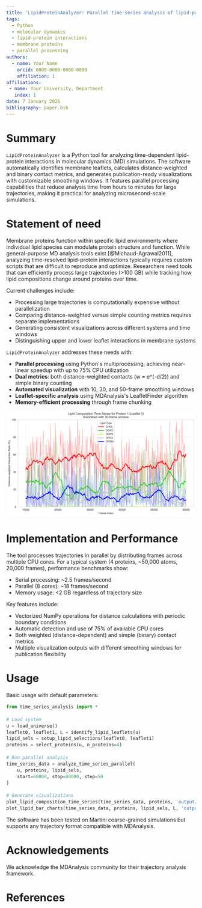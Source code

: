 ```yaml
---
title: 'LipidProteinAnalyzer: Parallel time-series analysis of lipid-protein interactions in molecular dynamics simulations'
tags:
  - Python
  - molecular dynamics
  - lipid-protein interactions
  - membrane proteins
  - parallel processing
authors:
  - name: Your Name
    orcid: 0000-0000-0000-0000
    affiliation: 1
affiliations:
 - name: Your University, Department
   index: 1
date: 7 January 2025
bibliography: paper.bib
---
```


# Summary

`LipidProteinAnalyzer` is a Python tool for analyzing time-dependent lipid-protein interactions in molecular dynamics (MD) simulations. The software automatically identifies membrane leaflets, calculates distance-weighted and binary contact metrics, and generates publication-ready visualizations with customizable smoothing windows. It features parallel processing capabilities that reduce analysis time from hours to minutes for large trajectories, making it practical for analyzing microsecond-scale simulations.

# Statement of need

Membrane proteins function within specific lipid environments where individual lipid species can modulate protein structure and function. While general-purpose MD analysis tools exist [@Michaud-Agrawal2011], analyzing time-resolved lipid-protein interactions typically requires custom scripts that are difficult to reproduce and optimize. Researchers need tools that can efficiently process large trajectories (>100 GB) while tracking how lipid compositions change around proteins over time.

Current challenges include:
- Processing large trajectories is computationally expensive without parallelization
- Comparing distance-weighted versus simple counting metrics requires separate implementations
- Generating consistent visualizations across different systems and time windows
- Distinguishing upper and lower leaflet interactions in membrane systems

`LipidProteinAnalyzer` addresses these needs with:
- **Parallel processing** using Python's multiprocessing, achieving near-linear speedup with up to 75% CPU utilization
- **Dual metrics**: both distance-weighted contacts (w = e^(-d/2)) and simple binary counting
- **Automated visualization** with 10, 30, and 50-frame smoothing windows
- **Leaflet-specific analysis** using MDAnalysis's LeafletFinder algorithm
- **Memory-efficient processing** through frame chunking

![Analysis results showing time-dependent lipid-protein interactions for four membrane proteins, with automatic smoothing and multiple lipid types tracked simultaneously.](figures/figure1.png)

# Implementation and Performance

The tool processes trajectories in parallel by distributing frames across multiple CPU cores. For a typical system (4 proteins, ~50,000 atoms, 20,000 frames), performance benchmarks show:
- Serial processing: ~2.5 frames/second
- Parallel (8 cores): ~18 frames/second
- Memory usage: <2 GB regardless of trajectory size

Key features include:
- Vectorized NumPy operations for distance calculations with periodic boundary conditions
- Automatic detection and use of 75% of available CPU cores
- Both weighted (distance-dependent) and simple (binary) contact metrics
- Multiple visualization outputs with different smoothing windows for publication flexibility

# Usage

Basic usage with default parameters:

```python
from time_series_analysis import *

# Load system
u = load_universe()
leaflet0, leaflet1, L = identify_lipid_leaflets(u)
lipid_sels = setup_lipid_selections(leaflet0, leaflet1)
proteins = select_proteins(u, n_proteins=4)

# Run parallel analysis
time_series_data = analyze_time_series_parallel(
    u, proteins, lipid_sels, 
    start=60000, stop=80000, step=50
)

# Generate visualizations
plot_lipid_composition_time_series(time_series_data, proteins, 'output/')
plot_lipid_bar_charts(time_series_data, proteins, lipid_sels, L, 'output/')
```

The software has been tested on Martini coarse-grained simulations but supports any trajectory format compatible with MDAnalysis.

# Acknowledgements

We acknowledge the MDAnalysis community for their trajectory analysis framework.

# References